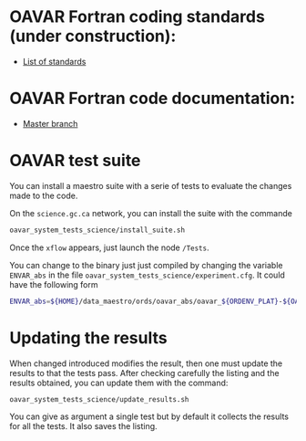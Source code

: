 # OAVAR Fortran coding standards (under construction):

* [List of standards](https://wiki.cmc.ec.gc.ca/wiki/Assimilation/oavar_Coding_Standards)

# OAVAR Fortran code documentation:

* [Master branch](http://iweb.cmc.ec.gc.ca/~armabue/f90doc/master/index.html)

# OAVAR test suite

You can install a maestro suite with a serie of tests to evaluate the changes made to the code.

On the `science.gc.ca` network, you can install the suite with the commande
```bash
oavar_system_tests_science/install_suite.sh
```

Once the `xflow` appears, just launch the node `/Tests`.

You can change to the binary just just compiled by changing the variable `ENVAR_abs` in the file `oavar_system_tests_science/experiment.cfg`.  It could have the following form
```bash
ENVAR_abs=${HOME}/data_maestro/ords/oavar_abs/oavar_${ORDENV_PLAT}-${OAVAR_version}.Abs
```

# Updating the results

When changed introduced modifies the result, then one must update the results to that the tests pass.  After checking carefully the listing and the results obtained, you can update them with the command:
```bash
oavar_system_tests_science/update_results.sh
```

You can give as argument a single test but by default it collects the results for all the tests.  It also saves the listing.

